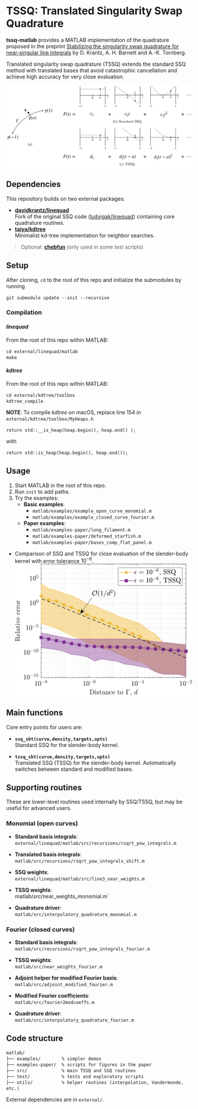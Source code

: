 # TSSQ: Translated Singularity Swap Quadrature
 **tssq-matlab** provides a MATLAB implementation of the quadrature proposed in the preprint [Stabilizing the singularity swap quadrature for near-singular line integrals](https://arxiv.org/abs/2509.23881) by D. Krantz, A. H. Barnett and A.-K. Tornberg.

 Translated singularity swap quadrature (TSSQ) extends the standard SSQ method with translated bases that avoid catastrophic cancellation and achieve high accuracy for very close evaluation.

![TSSQ idea sketch](images/tssq_idea_sketch.png)

 ## Dependencies

 This repository builds on two external packages:

 - **[davidkrantz/linequad](https://github.com/davidkrantz/linequad)**  
  Fork of the original SSQ code ([ludvigak/linequad](https://github.com/ludvigak/linequad)) containing core quadrature routines.
 - **[taiya/kdtree](https://github.com/taiya/kdtree)**  
  Minimalist kd-tree implementation for neighbor searches.

> Optional: **[chebfun](https://github.com/chebfun/chebfun)** (only used in some test scripts)

## Setup

After cloning, `cd` to the root of this repo and initialize the submodules by running
```
git submodule update --init --recursive
```

### Compilation

#### *linequad*
From the root of this repo within MATLAB:
```
cd external/linequad/matlab
make
```

#### *kdtree*
From the root of this repo within MATLAB:
```
cd external/kdtree/toolbox
kdtree_compile
```
**NOTE**: To compile *kdtree* on macOS, replace line 154 in `external/kdtree/toolbox/MyHeaps.h`
```
return std::__is_heap(heap.begin(), heap.end() );
```
with
```
return std::is_heap(heap.begin(), heap.end());
```

## Usage

1. Start MATLAB in the root of this repo.
2. Run `init` to add paths.
3. Try the examples:
    - **Basic examples**:
        - `matlab/examples/example_open_curve_monomial.m`
        - `matlab/examples/example_closed_curve_fourier.m`
    - **Paper examples**:
        - `matlab/examples-paper/long_filament.m`
        - `matlab/examples-paper/deformed_starfish.m`
        - `matlab/examples-paper/bases_comp_flat_panel.m`

- Comparison of SSQ and TSSQ for close evaluation of the slender-body kernel with error tolerance $`10^{-6}`$.
![SSQ and TSSQ comparison](images/long_filament_err_vs_dist_tol6.png)

## Main functions

Core entry points for users are:

- **`ssq_sbt(curve,density,targets,opts)`**  
  Standard SSQ for the slender-body kernel.

- **`tssq_sbt(curve,density,targets,opts)`**  
  Translated SSQ (TSSQ) for the slender-body kernel. Automatically switches between standard and modified bases.


## Supporting routines

These are lower-level routines used internally by SSQ/TSSQ, but may be useful for advanced users.

### Monomial (open curves)

- **Standard basis integrals**:  
  `external/linequad/matlab/src/recursions/rsqrt_pow_integrals.m`

- **Translated basis integrals**:  
  `matlab/src/recursions/rsqrt_pow_integrals_shift.m`

- **SSQ weights**:  
  `external/linequad/matlab/src/line3_near_weights.m`

- **TSSQ weights**:  
  matlab/src/near_weights_monomial.m`

- **Quadrature driver**:  
  `matlab/src/interpolatory_quadrature_monomial.m`

### Fourier (closed curves)

- **Standard basis integrals**:  
  `matlab/src/recursions/rsqrt_pow_integrals_fourier.m`

- **TSSQ weights**:  
  `matlab/src/near_weights_fourier.m`

- **Adjoint helper for modified Fourier basis**:  
  `matlab/src/adjoint_modified_fourier.m`

- **Modified Fourier coefficients**:  
  `matlab/src/fourier2modcoeffs.m`

- **Quadrature driver**:  
  `matlab/src/interpolatory_quadrature_fourier.m`

## Code structure

```
matlab/
├── examples/        % simpler demos
├── examples-paper/  % scripts for figures in the paper
├── src/             % main TSSQ and SSQ routines
├── test/            % tests and exploratory scripts
├── utils/           % helper routines (interpolation, Vandermonde, etc.)
```
External dependencies are in `external/`.
